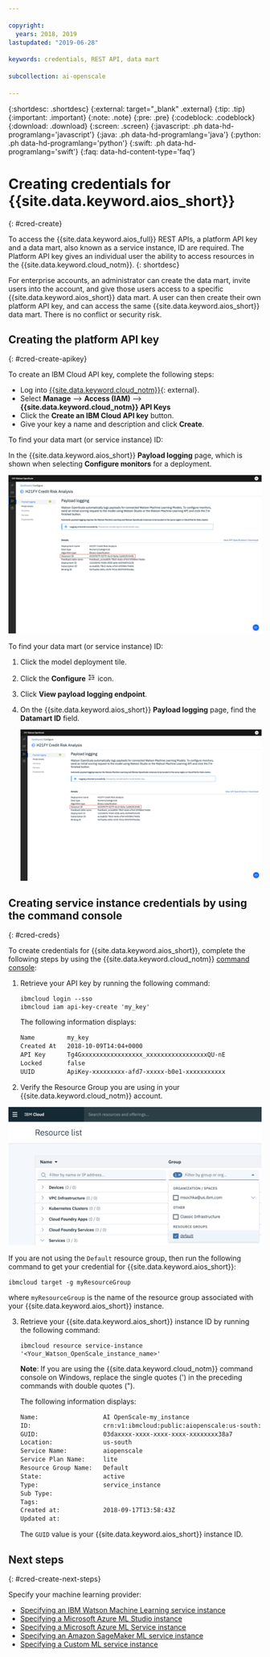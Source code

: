 ```yaml
---

copyright:
  years: 2018, 2019
lastupdated: "2019-06-28"

keywords: credentials, REST API, data mart

subcollection: ai-openscale

---
```


{:shortdesc: .shortdesc}
{:external: target="_blank" .external}
{:tip: .tip}
{:important: .important}
{:note: .note}
{:pre: .pre}
{:codeblock: .codeblock}
{:download: .download}
{:screen: .screen}
{:javascript: .ph data-hd-programlang='javascript'}
{:java: .ph data-hd-programlang='java'}
{:python: .ph data-hd-programlang='python'}
{:swift: .ph data-hd-programlang='swift'}
{:faq: data-hd-content-type='faq'}

# Creating credentials for {{site.data.keyword.aios_short}}
{: #cred-create}

To access the {{site.data.keyword.aios_full}} REST APIs, a platform API key and a data mart, also known as a service instance, ID are required. The Platform API key gives an individual user the ability to access resources in the {{site.data.keyword.cloud_notm}}.
{: shortdesc}

For enterprise accounts, an administrator can create the data mart, invite users into the account, and give those users access to a specific {{site.data.keyword.aios_short}} data mart. A user can then create their own platform API key, and can access the same {{site.data.keyword.aios_short}} data mart. There is no conflict or security risk.

## Creating the platform API key
{: #cred-create-apikey}

To create an IBM Cloud API key, complete the following steps:

- Log into [{{site.data.keyword.cloud_notm}}](https://{DomainName}){: external}.
- Select **Manage** --> **Access (IAM)** --> **{{site.data.keyword.cloud_notm}} API Keys**
- Click the **Create an IBM Cloud API key** button.
- Give your key a name and description and click **Create**.

To find your data mart (or service instance) ID:

In the {{site.data.keyword.aios_short}} **Payload logging** page, which is shown when selecting **Configure monitors** for a deployment.

![Data Mart ID](images/data-mart-id.png)

To find your data mart (or service instance) ID:

1. Click the model deployment tile. 
2. Click the **Configure** ![the configure icon](images/configure-deployment-button.png) icon.
3. Click **View payload logging endpoint**.
4. On the {{site.data.keyword.aios_short}} **Payload logging** page, find the **Datamart ID** field.

    ![Data Mart ID](images/data-mart-id.png)

## Creating service instance credentials by using the command console
{: #cred-creds}

To create credentials for {{site.data.keyword.aios_short}}, complete the following steps by using the {{site.data.keyword.cloud_notm}} [command console](/docs/cli?):

1. Retrieve your API key by running the following command:

    ```curl
    ibmcloud login --sso
    ibmcloud iam api-key-create 'my_key'
    ```

    The following information displays:

    ```bash
    Name         my_key
    Created At   2018-10-09T14:04+0000
    API Key      Tg4Gxxxxxxxxxxxxxxxxx_xxxxxxxxxxxxxxxxxQU-nE
    Locked       false
    UUID         ApiKey-xxxxxxxxx-afd7-xxxxx-b0e1-xxxxxxxxxxx
    ```

2. Verify the Resource Group you are using in your {{site.data.keyword.cloud_notm}} account.

  ![Resource Group in Cloud](images/cloud-resource.png)

  If you are not using the `Default` resource group, then run the following command to get your credential for {{site.data.keyword.aios_short}}:

   ```curl
   ibmcloud target -g myResourceGroup
   ```

  where `myResourceGroup` is the name of the resource group associated with your {{site.data.keyword.aios_short}} instance.

3. Retrieve your {{site.data.keyword.aios_short}} instance ID by running the following command:

    ```curl
    ibmcloud resource service-instance '<Your_Watson_OpenScale_instance_name>'
    ```
    **Note**: If you are using the {{site.data.keyword.cloud_notm}} command console on Windows, replace the single quotes (') in the preceding commands with double quotes (").

    The following information displays:

    ```bash
    Name:                  AI OpenScale-my_instance
    ID:                    crn:v1:ibmcloud:public:aiopenscale:us-south:a/c2f2xxxxxxxxxxxx867::
    GUID:                  03daxxxx-xxxx-xxxx-xxxx-xxxxxxxx38a7
    Location:              us-south
    Service Name:          aiopenscale
    Service Plan Name:     lite
    Resource Group Name:   Default
    State:                 active
    Type:                  service_instance
    Sub Type:
    Tags:
    Created at:            2018-09-17T13:58:43Z
    Updated at:
    ```

    The `GUID` value is your {{site.data.keyword.aios_short}} instance ID.
        
## Next steps
{: #cred-create-next-steps}

Specify your machine learning provider:

- [Specifying an IBM Watson Machine Learning service instance](https://test.cloud.ibm.com/docs/services/ai-openscale?topic=ai-openscale-wml-connect)
- [Specifying a Microsoft Azure ML Studio instance](https://test.cloud.ibm.com/docs/services/ai-openscale?topic=ai-openscale-connect-azure)
- [Specifying a Microsoft Azure ML Service instance](https://test.cloud.ibm.com/docs/services/ai-openscale?topic=ai-openscale-connect-azureservice)
- [Specifying an Amazon SageMaker ML service instance](https://test.cloud.ibm.com/docs/services/ai-openscale?topic=ai-openscale-csm-connect)
- [Specifying a Custom ML service instance](https://test.cloud.ibm.com/docs/services/ai-openscale?topic=ai-openscale-co-connect)
